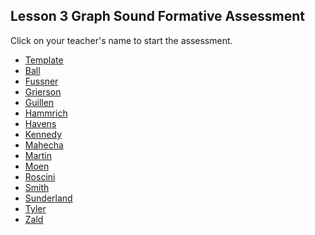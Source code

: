 ## Lesson 3 Graph Sound Formative Assessment

Click on your teacher's name to start the assessment.

* [Template](https://docs.google.com/forms/d/e/1FAIpQLScizgVaqv0cvjqaqxIvbTw2g8L-Oetz6NuYwVtJtm4VH0O8ow/viewform)
* [Ball]()
* [Fussner](https://docs.google.com/forms/d/e/1FAIpQLSf8EbG48w6ChQBKGmT_xXYlje57ORs0RWxC1oPeuy2t-_s9Ww/viewform?usp=sf_link)
* [Grierson](https://docs.google.com/forms/d/e/1FAIpQLSfNTq4S_EXpGG3uCqvo5U8O2vYEXFimBdqxo3k5QCrmLyU1lQ/viewform?usp=sf_link)
* [Guillen]()
* [Hammrich](https://docs.google.com/forms/d/e/1FAIpQLSd4POQRXZK-x48yU7JRzVIiGJgjcrDbvkjAidzRcDT7N7dtmw/viewform?usp=sf_link)
* [Havens]()
* [Kennedy](https://docs.google.com/forms/d/e/1FAIpQLSfrZVlMkr5LVt4pfpycsJoiUELT25qnBoqybbmbeeMR8w_4PA/viewform?usp=sf_link)
* [Mahecha](https://docs.google.com/forms/d/e/1FAIpQLSfFq4foFSWP3ytjdiucnw0YunC1XAx2Z6oqnFppcqvQvHh5pw/viewform?usp=sf_link)
* [Martin]()
* [Moen]()
* [Roscini]()
* [Smith](https://docs.google.com/forms/d/e/1FAIpQLScizgVaqv0cvjqaqxIvbTw2g8L-Oetz6NuYwVtJtm4VH0O8ow/viewform?usp=sf_link)
* [Sunderland]()
* [Tyler](https://docs.google.com/forms/d/e/1FAIpQLSfz3b7e2Jzuh4hHno2RBbJclDWiKq8xQTyqE2KLojYS9eKYYw/viewform?usp=sf_link)
* [Zald]()
